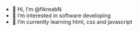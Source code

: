 - 👋 Hi, I’m @fikreabN
- 👀 I’m interested in software developing
- 🌱 I’m currently learning html, css and javascript


